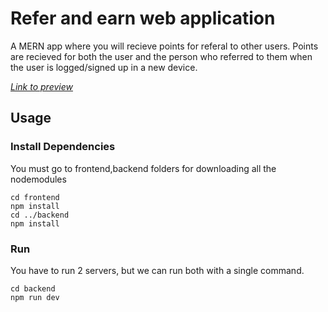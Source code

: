 # Refer and earn web application
A MERN app where you will recieve points for referal to other users.
Points are recieved for both the user and the person who referred to them when the user is logged/signed up in a new device.

[_Link to preview_](https://refernearn2022.netlify.app/)

## Usage

### Install Dependencies

You must go to frontend,backend folders for downloading all the nodemodules
```
cd frontend
npm install
cd ../backend
npm install
```

### Run

You have to run 2 servers, but we can run both with a single command.
```
cd backend
npm run dev
```
